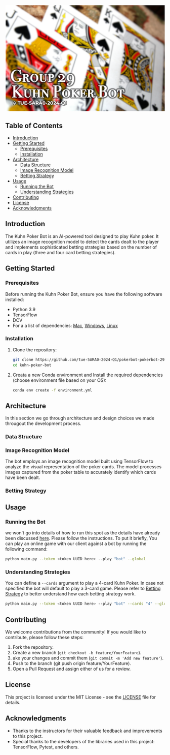 ![intro](/assets/intro.png)
## Table of Contents
- [Introduction](#introduction)
- [Getting Started](#getting-started)
  - [Prerequisites](#prerequisites)
  - [Installation](#installation)
- [Architecture](#architecture)
  - [Data Structure](#data-structure)
  - [Image Recognition Model](#image-recognition-model)
  - [Betting Strategy](#betting-strategy)
- [Usage](#usage)
  - [Running the Bot](#running-the-bot)
  - [Understanding Strategies](#understanding-strategies)
- [Contributing](#contributing)
- [License](#license)
- [Acknowledgments](#acknowledgments)

## Introduction
The Kuhn Poker Bot is an AI-powered tool designed to play Kuhn poker. It utilizes an image recognition model to detect the cards dealt to the player and implements sophisticated betting strategies based on the number of cards in play (three and four card betting strategies).

## Getting Started

### Prerequisites
Before running the Kuhn Poker Bot, ensure you have the following software installed:
- Python 3.9
- TensorFlow
- DCV
- For a a list of dependencies: [Mac](environment_mac.yml), [Windows](environment.yml), [Linux](environment_linux.yml)

### Installation
1. Clone the repository:
   ```bash
   git clone https://github.com/tue-5ARA0-2024-Q1/pokerbot-pokerbot-29.git
   cd kuhn-poker-bot
   ```

2. Creata a new Conda environment and Install the required dependencies (choose environment file based on your OS):
    ```bash
    conda env create -f environment.yml
    ```

## Architecture
In this section we go through architecture and design choices we made througout the development process.

### Data Structure
<!-- Yunus is reponsible for documenting the data sets generation and will add his contrbutions later. -->

### Image Recognition Model
<!-- Sadra is responsible for this part -->
The bot employs an image recognition model built using TensorFlow to analyze the visual representation of the poker cards. The model processes images captured from the poker table to accurately identify which cards have been dealt.

### Betting Strategy
<!-- Farah can add his contributions here -->

## Usage

### Running the Bot
 we won't go into details of how to run this spot as the details have already been discussed [here](README.md). Please follow the instructions. To put it briefly, You can play an online game with our client against a bot by running the following command:

```bash
python main.py --token <token UUID here> --play "bot" --global
```

### Understanding Strategies
You can define a `--cards` argument to play a 4-card Kuhn Poker. In case not specified the bot will default to play a 3-card game. Please refer to [Betting Strategy](#betting-strategy) to better understand how each betting strategy work.

```bash
python main.py --token <token UUID here> --play "bot" --cards "4" --global
```

## Contributing
We welcome contributions from the community! If you would like to contribute, please follow these steps:

1. Fork the repository.
2. Create a new branch (`git checkout -b feature/YourFeature`).
3. ake your changes and commit them (`git commit -m 'Add new feature'`).
4. Push to the branch (git push origin feature/YourFeature).
5. Open a Pull Request and assign either of us for a review.

## License
This project is licensed under the MIT License - see the [LICENSE](LICENSE.md) file for details.

## Acknowledgments
+ Thanks to the instructors for their valuable feedback and improvements to this project.
+ Special thanks to the developers of the libraries used in this project: TensorFlow, Pytest, and others.